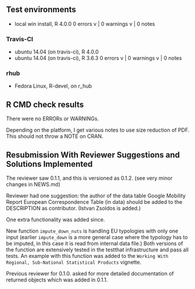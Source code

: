 ## Test environments
* local win install, R 4.0.0
0 errors v | 0 warnings v | 0 notes 

### Travis-CI
* ubuntu 14.04 (on travis-ci), R 4.0.0
* ubuntu 14.04 (on travis-ci), R 3.6.3 
0 errors v | 0 warnings v | 0 notes 

### rhub
* Fedora Linux, R-devel, on r_hub

## R CMD check results
There were no ERRORs or WARNINGs. 

Depending on the platform, I get various notes to use size reduction
of PDF. This should not throw a NOTE on CRAN.

## Resubmission With Reviewer Suggestions and Solutions Implemented
The reviewer saw 0.1.1, and this is versioned as 0.1.2. (see 
very minor changes in NEWS.md)

Reviewer had one suggestion: the author of the data table 
Google Mobility Report European Correspondence Table (in data)
should be added to the DESCRIPTION as contributor. (Istvan Zsoldos is
added.)

One extra functionality was added since. 

New function `impute_down_nuts` is handling EU typologies with only one
input (earlier `impute_down` is a more general case where the typology
has to be imputed, in this case it is read from internal data file.) 
Both versions of the function are extensively tested in the testthat 
infrastructure and pass all tests. An example with this function was added to the `Working With Regional, Sub-National Statistical Products` vignette.

Previous reviewer for 0.1.0. asked for more detailed documentation of 
returned objects which was added in 0.1.1.